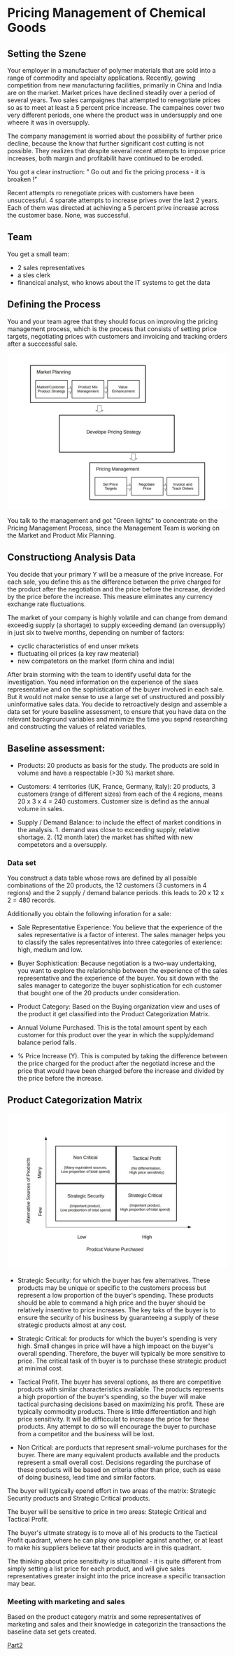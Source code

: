 # Pricing Management of Chemical Goods


## Setting the Szene

Your employer in a manufactuer of polymer materials that are sold into a range of commodity and specialty applications. Recently, gowing competition from new manufacturing facilities, primarily in China and India are on the market. Market prices have declined steadily over a period of several years. 
Two sales campaignes that attempted to renegotiate prices so as to meet at least a 5 percent price increase. The campaines cover two very different periods, one where the product was in undersupply and one wheere it was in oversupply.

The company management is worried about the possibility of further price decline, because the know that further significant cost cutting is not possible.
They realizes that despite several recent attempts to impose price increases, both margin and profitabilit have continued to be eroded.

You got a clear instruction:
" Go out and fix the pricing process - it is broaken !"

Recent attempts ro renegotiate prices with customers have been unsuccessful. 4 sparate attempts to increase prives over the last 2 years. Each of them was directed at achieving a 5 percent prive increase across the customer base. None, was successful.

## Team 

You get a small team:
- 2 sales representatives
- a sles clerk
- financical analyst, who knows about the IT systems to get the data



## Defining the Process

You and your team agree that  they should focus on improving the pricing management process, which is the process that consists of setting price targets, negotiating prices with customers and invoicing and tracking orders after a succcessful sale.


![pricing](./assets/Pricing_Management_map.jpg)

You talk to the management and got "Green lights" to concentrate on the Pricing Management Process, since the Management Team is working on the Market and Product Mix Planning.


## Constructiong Analysis Data

You decide that your primary Y will be a measure of the prive increase. For each sale, you define this as the difference between the prive charged for the product after the negotiation and the price before the increase, devided by the price before the increase.
This measure eliminates any currency exchange rate fluctuations.

The market of your company is highly volatile and can change from demand exceedig supply (a shortage) to supply exceeding demand (an oversuppliy) in just six to twelve months, depending on  number of factors:
- cyclic characteristics of end unser mrkets
- fluctuating oil prices (a key raw meaterial)
- new compatetors on the market (form china and india)

After brain storming with the team to identify useful data for the investigation. You need information on the experience of the slaes representative and on the sophistication of the buyer involved in each sale. But it would not make sense to use a large set of unstructured and possibly uninformative sales data. 
You decide to retroactively design and assemble a data set for youre baseline assessment, to ensure that you  have data on the relevant background variables and minimize the time you sepnd researching and constructing the values of related variables.

## Baseline assessment:

- Products: 20 products as basis for the study. The products are sold in volume and have a respectable (>30 %) market share.

- Customers: 4 territories (UK, France, Germany, Italy): 20 products, 3 customers (range of different sizes) from each of the 4 regions, means 20 x 3 x 4 = 240 customers. Customer size is defind as the annual volume in sales. 

- Supply / Demand Balance: to include the effect of market conditions in the analysis. 1. demand was close to exceeding supply, relative shortage. 2. (12 month later)  the market has shifted with new competetors and a oversupply.



### Data set

You construct a data table whose rows are defined by all possible combinations of the 20 products, the 12 customers (3 customers in 4 regions) and the 2 supply / demand balance periods. 
this leads to 20 x 12 x 2 = 480 records. 

Additionally you obtain the following inforation for a sale:

- Sale Representative Experience: You believe that the experience of the sales representative is a factor of interest. The sales manager helps you to classify the sales representatives into three categories of exerience: high, medium and low.

- Buyer Sophistication: Because negotiation is a two-way undertaking, you want to explore the relationship between the experience of the sales representative and the experience of the buyer. You sit down with the sales manager to categorize the buyer sophistication for ech customer that bought one of the 20 products under consideration. 

- Product Category: Based on the Buying organization view and uses of the product it get classified into the Product Categorization Matrix.

- Annual Volume  Purchased. This is the total amount spent by each customer for this product over the year in which the supply/demand balance period falls.

- % Price Increase (Y). This is computed by taking the difference between the price charged for the product after the negotiatd increse and the price that would have been charged before the increase and divided by the price before the increase.


## Product Categorization Matrix

![product_matrix](./assets/Product_matrix.jpg)


- Strategic Security: for which the buyer has few alternatives. These products may be unique or specific to the customers process but represent a low proportion of the buyer's spending. These products should be able to command a high price and the buyer should be relatively insentive to price increases. The key taks of the buyer is to ensure the security of his business by guaranteeing a supply of these strategic products almost at any cost.

- Strategic Critical: for products for which the buyer's spending is very high. Small changes in price will have a high impoact on the buyer's overall spending. Therefore, the buyer will typically be more sensitive to price. The critical task of th buyer is to purchase these strategic product at minimal cost.

- Tactical Profit. The buyer has several options, as there are competitive products with similar characteristics available. The products represents a high proportion of the buyer's spending, so the buyer will make tactical purchasing decisions based on maximizing his profit. These are typically commodity products. There is little differeentiation and high price sensitivity. It will be difficculat to increase the price for these products. Any attempt to do so will encourage the buyer to purchase from a competitor and the business will be lost.

- Non Critical: are porducts that represent small-volume purchases for the buyer. There are many equivalent products available and the products represent a small overall cost. Decisions regarding the purchase of these products will be based on criteria other than price, such as ease of doing business, lead time and similar factors.


The buyer will typically epend effort in two areas of the matrix: Strategic Security products and Strategic Critical products.

The buyer will be sensitive to price in two areas: Stategic Critical and Tactical Profit.

The buyer's ultmate strategy is to move all of his products to the Tactical Profit quadrant, where he can play one supplier against another, or at least to make his suppliers believe tat their products are in this quadrant.


The thinking about price sensitivity is situaltional - it is quite different from simply setting a list price for each product, and will give sales representatives greater insight into the price increase a specific transaction may bear. 


### Meeting with marketing and sales

Based on the product category matrix and some representatives of marketing and sales and their knowledge in categorizin the transactions the baseline data set gets created. 


[Part2](./Readme_part2.md)










